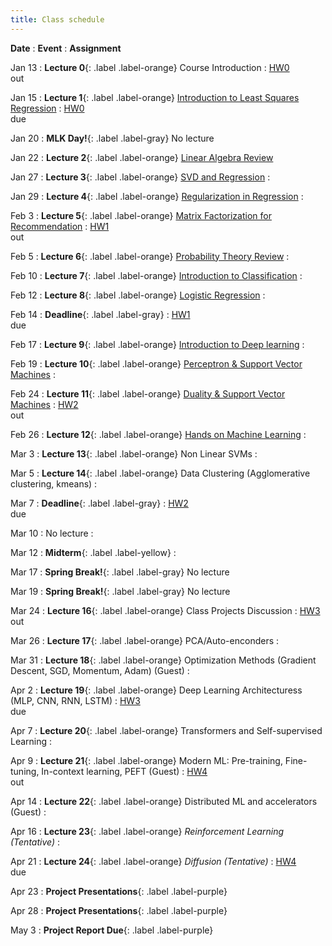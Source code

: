 ```yaml
---
title: Class schedule
---
```

**Date**
: **Event**
    : **Assignment**

Jan 13
: **Lecture 0**{: .label .label-orange} Course Introduction
	: [HW0](/main/homeworks/#homework-0-survey) <br> out

Jan 15
: **Lecture 1**{: .label .label-orange} [Introduction to Least Squares Regression](/main/Lectures/#lecture-1)
    : [HW0](/main/homeworks/#homework-0-survey) <br> due

Jan 20
: **MLK Day!**{: .label .label-gray} No lecture

Jan 22
: **Lecture 2**{: .label .label-orange} [Linear Algebra Review](/main/Lectures/#lecture-2)
        <!-- : [[M1]](/info/books/#primary-textbooks) <br> Ch1 -->

Jan 27
: **Lecture 3**{: .label .label-orange} [SVD and Regression](/main/Lectures/#lecture-3)
    : 

Jan 29
: **Lecture 4**{: .label .label-orange} [Regularization in Regression](/main/Lectures/#lecture-4) 
    : 

Feb 3
: **Lecture 5**{: .label .label-orange} [Matrix Factorization for Recommendation](/main/Lectures/#lecture-5)
    : [HW1](/main/homeworks/#homework-1) <br> out

Feb 5
: **Lecture 6**{: .label .label-orange} [Probability Theory Review](/main/Lectures/#lecture-6)
    : 

Feb 10
: **Lecture 7**{: .label .label-orange} [Introduction to Classification](/main/Lectures/#lecture-7)
    : 

Feb 12
: **Lecture 8**{: .label .label-orange} [Logistic Regression](/main/Lectures/#lecture-8)
    : 

Feb 14
: **Deadline**{: .label .label-gray}
    : [HW1](/main/homeworks/#homework-1) <br> due
 
Feb 17
: **Lecture 9**{: .label .label-orange} [Introduction to Deep learning](/main/Lectures/#lecture-9)
    : 

Feb 19
: **Lecture 10**{: .label .label-orange} [Perceptron & Support Vector Machines](/main/Lectures/#lecture-10)
    : 

Feb 24
: **Lecture 11**{: .label .label-orange} [Duality & Support Vector Machines](/main/Lectures/#lecture-11)
    : [HW2](/main/homeworks/#homework-2) <br> out

Feb 26
: **Lecture 12**{: .label .label-orange} [Hands on Machine Learning](/main/Lectures/#lecture-12)
    : 

Mar 3
: **Lecture 13**{: .label .label-orange} Non Linear SVMs
    : 

Mar 5
: **Lecture 14**{: .label .label-orange} Data Clustering (Agglomerative clustering, kmeans)
    : 

Mar 7
: **Deadline**{: .label .label-gray}
    : [HW2](/main/homeworks/#homework-2) <br> due

Mar 10
: No lecture
    : 

Mar 12
: **Midterm**{: .label .label-yellow} 
    : 

Mar 17
: **Spring Break!**{: .label .label-gray} No lecture

Mar 19
: **Spring Break!**{: .label .label-gray} No lecture

Mar 24
: **Lecture 16**{: .label .label-orange} Class Projects Discussion
    : [HW3](/main/homeworks/#homework-3) <br> out

Mar 26
: **Lecture 17**{: .label .label-orange} PCA/Auto-enconders
    : 

Mar 31
: **Lecture 18**{: .label .label-orange} Optimization Methods (Gradient Descent, SGD, Momentum, Adam) (Guest)
    : 

Apr 2
: **Lecture 19**{: .label .label-orange} Deep Learning Architecturess (MLP, CNN, RNN, LSTM)
    : [HW3](/main/homeworks/#homework-3) <br> due
 
Apr 7
: **Lecture 20**{: .label .label-orange} Transformers and Self-supervised Learning
    : 

Apr 9
: **Lecture 21**{: .label .label-orange} Modern ML: Pre-training, Fine-tuning, In-context learning, PEFT (Guest)
    : [HW4](/main/homeworks/#homework-4) <br> out

Apr 14
: **Lecture 22**{: .label .label-orange} Distributed ML and accelerators (Guest)
    : 

Apr 16
: **Lecture 23**{: .label .label-orange} *Reinforcement Learning (Tentative)*
    : 

Apr 21
: **Lecture 24**{: .label .label-orange} *Diffusion (Tentative)*
    : [HW4](/main/homeworks/#homework-4) <br> due

Apr 23
: **Project Presentations**{: .label .label-purple}

Apr 28
: **Project Presentations**{: .label .label-purple}

May 3
: **Project Report Due**{: .label .label-purple}
